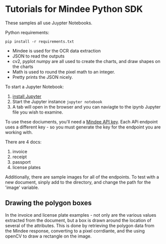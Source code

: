 # Tutorials for Mindee Python SDK

These samples all use Juypter Notebooks.

Python requirements:


```
pip install -r requirements.txt
```


* Mindee is used for the OCR data extraction
* JSON to read the outputs
* cv2, pyplot numpy are all used to create the charts, and draw shapes on the charts
* Math is used to round the pixel math to an integer.
* Pretty prints the JSON nicely.

To start a Jupyter Notebook:

1. [install Jupyter](https://jupyter.org/install)
2. Start the Jupyter instance ```jupyter notebook```
3. A tab will open in the browser and you can naviagte to the ipynb Jupyter file you wish to examine.

To use these dociuments, you'll need a [Mindee API key](platform.mindee.com).  Each APi endpoint uses a different key - so you must generate the key for the endpoint you are working with.


There are 4 docs:

1. invoice
2. receipt
3. passport
4. license plates

Additionally, there are sample images for all of the endpoints. To test with a new document, sinply add to the directory, and change the path for the 'image' variable.

## Drawing the polygon boxes

In the invoice and license plate examples - not only are the various values extracted from the document, but a box is drawn around the location of several of the attributes. This is done by retrieving the polygon data from the Mindee response, converting to a pixel corrdiante, and the using openCV to draw a rectangle on the image.